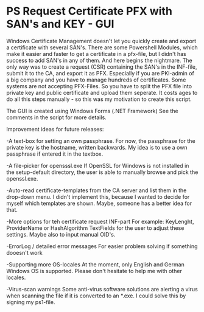 # PS Request Certificate PFX with SAN's and KEY - GUI

Windows Certificate Management doesn't let you quickly create and export a certificate with several SAN's.
There are some Powershell Modules, which make it easier and faster to get a certificate in a pfx-file, but I didn't has success to add SAN's in any of them.
And here begins the nightmare. 
The only way was to create a request (CSR) containing the SAN's in the INF-file, submit it to the CA, and export it as PFX.
Especially if you are PKI-admin of a big company and you have to manage hundreds of certificates.
Some systems are not accepting PFX-Files.
So you have to split the PFX file into private key and public certificate and upload them seperate.
It costs ages to do all this steps manually - so this was my motivation to create this script.

The GUI is created using Windows Forms (.NET Framework)
See the comments in the script for more details.

Improvement ideas for future releases:

-A text-box for setting an own passphrase.
  For now, the passphrase for the private key is the hostname, written backwards. My idea is to use a own passphrase if entered it in the textbox.

-A file-picker for opensssl.exe
  If OpenSSL for Windows is not installed in the setup-default directory, the user is able to manually browse and pick the openssl.exe.
  
-Auto-read certificate-templates from the CA server and list them in the drop-down menu.
  I didn't implement this, because I wanted to decide for myself which templates are shown. Maybe, someone has a better idea for that.
  
-More options for teh certificate request INF-part
  For example: KeyLenght, ProviderName or HashAlgorithm TextFields for the user to adjust these settings. Maybe also to input manual OID's.
  
-ErrorLog / detailed error messages
  For easier problem solving if something dooesn't work
  
-Supporting more OS-locales
  At the moment, only English and German Windows OS is supported. Please don't hesitate to help me with other locales.
  
-Virus-scan warnings
  Some anti-virus software solutions are alerting a virus when scanning the file if it is converted to an *.exe. I could solve this by signing my ps1-file.
  

